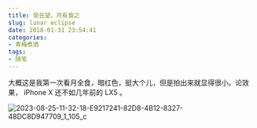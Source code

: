 ```yaml
---
title: 癸丑望，月有食之
slug: lunar eclipse
date: 2018-01-31 23:54:41
categories:
- 青梅煮酒
tags:
- 随笔
---
```

大概这是我第一次看月全食，暗红色，挺大个儿，但是拍出来就显得很小。论效果， iPhone X 还不如几年前的 LX5 。

![2023-08-25-11-32-18-E9217241-82D8-4B12-8327-48DC8D947709_1_105_c](https://raw.githubusercontent.com/xbot/image-hosting/master/blog/2023-08-25-11-32-18-E9217241-82D8-4B12-8327-48DC8D947709_1_105_c.jpeg)

